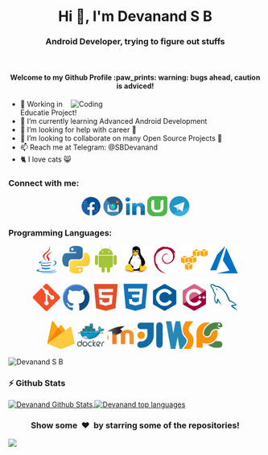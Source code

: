 <h1 align="center">Hi 👋, I'm Devanand S B</h1>
<h3 align="center">Android Developer, trying to figure out stuffs</h3>
<br>
<h4 align="center">Welcome to my Github Profile :paw_prints: <b>warning</b>: bugs ahead, caution is adviced!</h4>

<img align="right" alt="Coding" width="380" src="https://th.bing.com/th/id/R7aac0a65c2f22ba34702ab7413afd7aa?rik=3QLaVVVlQ8ByPQ&riu=http%3A%2F%2Fperfonec.com%2Fwp-content%2Fuploads%2F2019%2F03%2Fhome-gif.gif&ehk=t5qZ3Kod64AaXvjumGsEYHoPvBh7swqcZROIBTCNiow%3D&risl=&pid=ImgRaw">


- 🔭 Working in Educatie Project!
- 🌱 I’m currently learning Advanced Android Development
- 🤔 I’m looking for help with career 🏢
- 👯 I’m looking to collaborate on many Open Source Projects 💖
- 📫 Reach me at Telegram: @SBDevanand
- 🐈 I love cats 😸

<h3 align="left">Connect with me:</h3>

<p align="center">
       <a href="https://www.facebook.com/sbdevanand" target="blank"><img align="center" src="./facebook.svg" alt="Facebook" height="40" width="40" /></a>
<a href="https://www.instagram.com/developer_deva/" target="blank"><img align="center" src="./instagram.svg" alt="Instagram" height="40" width="40" /></a>
<a href="https://in.linkedin.com/in/sbdevanand" target="blank"><img align="center" src="./linkedin.svg" alt="LinkedIn" height="40" width="40" /></a>
<a href="https://www.udemy.com/user/devanand-s-b-5/" target="blank"><img align="center" src="./udemy.svg" alt="Udemy" height="40" width="40" /></a>
<a href="https://t.me/SBDevanand" target="blank"><img align="center" src="./telegram.svg" alt="Buy me a Coffee" height="40" width="40" /></a>
</p>

<h3 align="left">Programming Languages:</h3>

<p align="center">
       <img src="./java.svg" alt="java" width="55" height="55" margin-right="10px"/>
      <img src="./python.svg" alt="python" width="55" height="55" margin-right="10px"/>
      <img src="./android.svg" alt="android" width="55" height="55" margin-right="10px"/>
      <img src="./linux.svg" alt="Linux" width="55" height="55" margin-right="10px"/>
      <img src="./debian.svg" alt="Debian" width="55" height="55" margin-right="10px"/>
      <img src="./aws.svg" alt="aws" width="55" height="55" margin-right="10px"/>
      <img src="./azure.svg" alt="azure" width="55" height="55" margin-right="10px"/>
       <br/><br/>
      <img src="./git.svg" alt="git" width="55" height="55" margin-right="10px"/>
      <img src="./github.svg" alt="GitHub" width="55" height="55" margin-right="10px"/> 
      <img src="./html.svg" alt="HTML" width="55" height="55" margin-right="10px"/> 
      <img src="./css.svg" alt="CSS" width="55" height="55" margin-right="10px"/>
      <img src="./c.svg" alt="C" width="55" height="55" margin-right="10px"/>
      <img src="./cpp.svg" alt="C++" width="55" height="55" margin-right="10px"/>
      <img src="./mysql.svg" alt="mysql" width="55" height="55" margin-right="10px"/>
      <br/><br/>
      <img src="./firebase.svg" alt="firebase" width="55" height="55" margin-right="10px"/>
      <img src="./docker.svg" alt="docker" width="55" height="55" margin-right="10px"/>      
      <img src="./moodle.svg" alt="moodle" width="55" height="55" margin-right="10px"/>
      <img src="./intellij.svg" alt="Intellij" width="55" height="55" margin-right="10px"/>
      <img src="./webstorm.svg" alt="WebStorm" width="55" height="55" margin-right="10px"/>
      <img src="./pycharm.svg" alt="PyCharm" width="55" height="55" margin-right="10px"/> 
</p>

<p align="left"><img src="https://komarev.com/ghpvc/?username=DevanandSB&label=Profile%20views&color=129e00&style=plastic" alt="Devanand S B" /></p>

### :zap: Github Stats

<a href="#stats">
<img align="center" alt="Devanand Github Stats" src="https://github-readme-stats.sathishvm.vercel.app/api?username=DevanandSB&show_icons=true&count_private=true" />
</a>

<a href="#stats">
<img align="center" alt="Devanand top languages" src="https://github-readme-stats.sathishvm.vercel.app/api/top-langs/?username=DevanandSB&layout=compact&langs_count=8" />
</a>
<br />

<div align="center">
<h3 align="center">Show some &nbsp;❤️&nbsp; by starring some of the repositories!</h3>
</div><img src="https://github.com/punitkmryh/punitkmryh/blob/master/wave.svg" />
